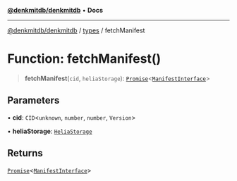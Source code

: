 [**@denkmitdb/denkmitdb**](../../README.md) • **Docs**

***

[@denkmitdb/denkmitdb](../../modules.md) / [types](../README.md) / fetchManifest

# Function: fetchManifest()

> **fetchManifest**(`cid`, `heliaStorage`): [`Promise`](https://developer.mozilla.org/docs/Web/JavaScript/Reference/Global_Objects/Promise)\<[`ManifestInterface`](../interfaces/ManifestInterface.md)\>

## Parameters

• **cid**: `CID`\<`unknown`, `number`, `number`, `Version`\>

• **heliaStorage**: [`HeliaStorage`](../../functions/classes/HeliaStorage.md)

## Returns

[`Promise`](https://developer.mozilla.org/docs/Web/JavaScript/Reference/Global_Objects/Promise)\<[`ManifestInterface`](../interfaces/ManifestInterface.md)\>
